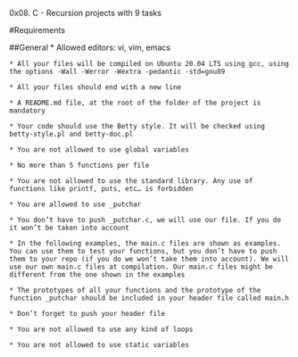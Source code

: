 0x08. C - Recursion projects with 9 tasks

#Requirements

##General
	* Allowed editors: vi, vim, emacs
	
	* All your files will be compiled on Ubuntu 20.04 LTS using gcc, using the options -Wall -Werror -Wextra -pedantic -std=gnu89
	
	* All your files should end with a new line
	
	* A README.md file, at the root of the folder of the project is mandatory
	
	* Your code should use the Betty style. It will be checked using betty-style.pl and betty-doc.pl
	
	* You are not allowed to use global variables
	
	* No more than 5 functions per file
	
	* You are not allowed to use the standard library. Any use of functions like printf, puts, etc… is forbidden
	
	* You are allowed to use _putchar
	
	* You don’t have to push _putchar.c, we will use our file. If you do it won’t be taken into account
	
	* In the following examples, the main.c files are shown as examples. You can use them to test your functions, but you don’t have to push them to your repo (if you do we won’t take them into account). We will use our own main.c files at compilation. Our main.c files might be different from the one shown in the examples
	
	* The prototypes of all your functions and the prototype of the function _putchar should be included in your header file called main.h
	
	* Don’t forget to push your header file
	
	* You are not allowed to use any kind of loops
	
	* You are not allowed to use static variables
